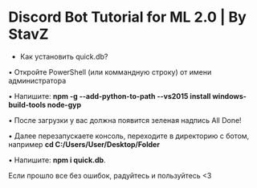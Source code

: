 # Discord Bot Tutorial for ML 2.0 | By StavZ

 - Как установить quick.db?

• Откройте PowerShell (или коммандную строку) от имени администратора

• Напишите: **npm -g --add-python-to-path --vs2015 install windows-build-tools node-gyp**

• После загрузки у вас должна появится зеленая надпись All Done!

• Далее перезапускаете консоль, переходите в директорию с ботом, например **cd C:/Users/User/Desktop/Folder** 

• Напишите: **npm i quick.db**.

  Если прошло все без ошибок, радуйтесь и пользуйтесь <3
